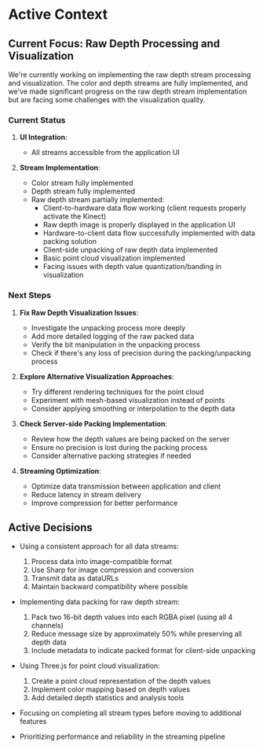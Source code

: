 # Active Context

## Current Focus: Raw Depth Processing and Visualization

We're currently working on implementing the raw depth stream processing and visualization. The color and depth streams are fully implemented, and we've made significant progress on the raw depth stream implementation but are facing some challenges with the visualization quality.

### Current Status

1. **UI Integration**:

   - All streams accessible from the application UI

2. **Stream Implementation**:
   - Color stream fully implemented
   - Depth stream fully implemented
   - Raw depth stream partially implemented:
     - Client-to-hardware data flow working (client requests properly activate the Kinect)
     - Raw depth image is properly displayed in the application UI
     - Hardware-to-client data flow successfully implemented with data packing solution
     - Client-side unpacking of raw depth data implemented
     - Basic point cloud visualization implemented
     - Facing issues with depth value quantization/banding in visualization

### Next Steps

1. **Fix Raw Depth Visualization Issues**:

   - Investigate the unpacking process more deeply
   - Add more detailed logging of the raw packed data
   - Verify the bit manipulation in the unpacking process
   - Check if there's any loss of precision during the packing/unpacking process

2. **Explore Alternative Visualization Approaches**:

   - Try different rendering techniques for the point cloud
   - Experiment with mesh-based visualization instead of points
   - Consider applying smoothing or interpolation to the depth data

3. **Check Server-side Packing Implementation**:

   - Review how the depth values are being packed on the server
   - Ensure no precision is lost during the packing process
   - Consider alternative packing strategies if needed

4. **Streaming Optimization**:

   - Optimize data transmission between application and client
   - Reduce latency in stream delivery
   - Improve compression for better performance

## Active Decisions

- Using a consistent approach for all data streams:

  1. Process data into image-compatible format
  2. Use Sharp for image compression and conversion
  3. Transmit data as dataURLs
  4. Maintain backward compatibility where possible

- Implementing data packing for raw depth stream:

  1. Pack two 16-bit depth values into each RGBA pixel (using all 4 channels)
  2. Reduce message size by approximately 50% while preserving all depth data
  3. Include metadata to indicate packed format for client-side unpacking

- Using Three.js for point cloud visualization:

  1. Create a point cloud representation of the depth values
  2. Implement color mapping based on depth values
  3. Add detailed depth statistics and analysis tools

- Focusing on completing all stream types before moving to additional features
- Prioritizing performance and reliability in the streaming pipeline
